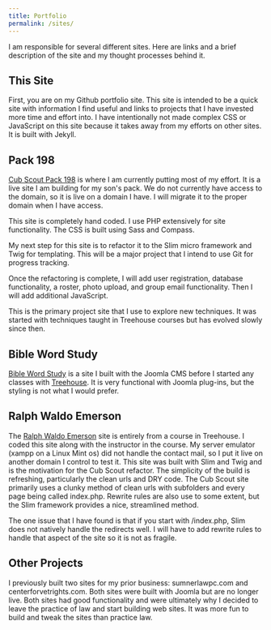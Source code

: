 ```yaml
---
title: Portfolio
permalink: /sites/
---
```


I am responsible for several different sites.  Here are links and a brief description of the site and my thought processes behind it.

This Site
---------

First, you are on my Github portfolio site.  This site is intended to be a quick site with information I find useful and links to projects that I have invested more time and effort into.  I have intentionally not made complex CSS or JavaScript on this site because it takes away from my efforts on other sites.  It is built with Jekyll.

Pack 198
--------

[Cub Scout Pack 198](http://vetsrights.com) is where I am currently putting most of my effort.  It is a live site I am building for my son's pack.  We do not currently have access to the domain, so it is live on a domain I have.  I will migrate it to the proper domain when I have access.

This site is completely hand coded.  I use PHP extensively for site functionality.  The CSS is built using Sass and Compass.  

My next step for this site is to refactor it to the Slim micro framework and Twig for templating.  This will be a major project that I intend to use Git for progress tracking.

Once the refactoring is complete, I will add user registration, database functionality, a roster, photo upload, and group email functionality.  Then I will add additional JavaScript.  

This is the primary project site that I use to explore new techniques.  It was started with techniques taught in Treehouse courses but has evolved slowly since then.

Bible Word Study
----------------

[Bible Word Study](http://biblewordstudy.net) is a site I built with the Joomla CMS before I started any classes with [Treehouse](http://teamtreehouse.com).  It is very functional with Joomla plug-ins, but the styling is not what I would prefer.  

Ralph Waldo Emerson
-------------------

The [Ralph Waldo Emerson](http://vetsrights.org) site is entirely from a course in Treehouse.  I coded this site along with the instructor in the course.  My server emulator (xampp on a Linux Mint os) did not handle the contact mail, so I put it live on another domain I control to test it.  This site was built with Slim and Twig and is the motivation for the Cub Scout refactor.  The simplicity of the build is refreshing, particularly the clean urls and DRY code.  The Cub Scout site primarily uses a clunky method of clean urls with subfolders and every page being called index.php.  Rewrite rules are also use to some extent, but the Slim framework provides a nice, streamlined method.

The one issue that I have found is that if you start with /index.php, Slim does not natively handle the redirects well.  I will have to add rewrite rules to handle that aspect of the site so it is not as fragile.

Other Projects
--------------

I previously built two sites for my prior business: sumnerlawpc.com and centerforvetrights.com.  Both sites were built with Joomla but are no longer live.  Both sites had good functionality and were ultimately why I decided to leave the practice of law and start building web sites.  It was more fun to build and tweak the sites than practice law.